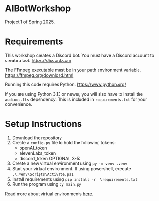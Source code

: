 # AIBotWorkshop
Project 1 of Spring 2025.

# Requirements
This workshop creates a Discord bot. You must have a Discord account to create a bot.
https://discord.com

The FFmpeg executable must be in your path environment variable. 
https://ffmpeg.org/download.html

Running this code requires Python.
https://www.python.org/

If you are using Python 3.13 or newer, you will also have to install the `audioop.lts` dependency. This is included in `requirements.txt` for your convenience.

# Setup Instructions

1. Download the repository
2. Create a `config.py` file to hold the following tokens:
   - openAI_token
   - elevenLabs_token
   - discord_token
OPTIONAL 3-5:
3. Create a new virtual environment using `py -m venv .venv`
4. Start your virtual environment. If using powershell, execute `.\.venv\Scripts\Activate.ps1`
5. Install requirements using `pip install -r .\requirements.txt`
6. Run the program using `py main.py`

Read more about virtual environments [here](https://www.geeksforgeeks.org/python-virtual-environment/).